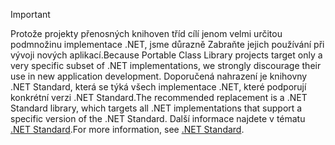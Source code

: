 > [!IMPORTANT]
> <span data-ttu-id="1c679-101">Protože projekty přenosných knihoven tříd cílí jenom velmi určitou podmnožinu implementace .NET, jsme důrazně Zabraňte jejich používání při vývoji nových aplikací.</span><span class="sxs-lookup"><span data-stu-id="1c679-101">Because Portable Class Library projects target only a very specific subset of .NET implementations, we strongly discourage their use in new application development.</span></span> <span data-ttu-id="1c679-102">Doporučená nahrazení je knihovny .NET Standard, která se týká všech implementace .NET, které podporují konkrétní verzi .NET Standard.</span><span class="sxs-lookup"><span data-stu-id="1c679-102">The recommended replacement is a .NET Standard library, which targets all .NET implementations that support a specific version of the .NET Standard.</span></span> <span data-ttu-id="1c679-103">Další informace najdete v tématu [.NET Standard](~/docs/standard/net-standard.md).</span><span class="sxs-lookup"><span data-stu-id="1c679-103">For more information, see [.NET Standard](~/docs/standard/net-standard.md).</span></span>